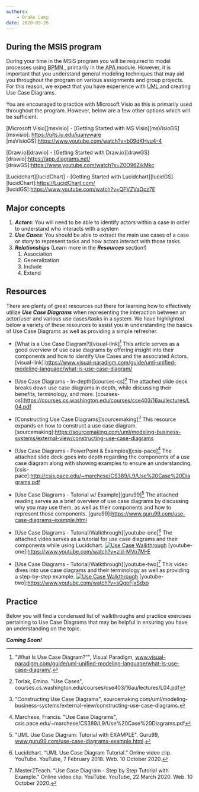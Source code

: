 ```yaml
---
authors:
    - Drake Lamp
date: 2020-09-26
---
```


## During the MSIS program

During your time in the MSIS program you will be required to model processes using <abbr title = "Business Process Model and Notation"> BPMN </abbr>, primarily in the <abbr title = "Agile, Processes, and Automation"> APA </abbr> module. However, it is important that you understand general modeling techniques that may aid you throughout the program on various assignments and group projects. For this reason, we expect that you have experience with <abbr title = "Unified Modeling Language"> UML </abbr> and creating Use Case Diagrams.

You are encouraged to practice with Microsoft Visio as this is primarily used throughout the program. However, below are a few other options which will be sufficient.

[Microsoft Visio][msvisio] - [Getting Started with MS Visio][msVisioGS]
[msvisio]: https://uits.iu.edu/iuanyware
[msVisioGS]:https://www.youtube.com/watch?v=b09dKHvu4-4

[Draw.io][drawio] - [Getting Started with Draw.io][drawGS]
[drawio]:https://app.diagrams.net/
[drawGS]:https://www.youtube.com/watch?v=Z0D96ZikMkc

[Lucidchart][lucidChart] - [Getting Started with Lucidchart][lucidGS]
[lucidChart]:https://LucidChart.com/
[lucidGS]:https://www.youtube.com/watch?v=QFVZVaOcz7E

## Major concepts

1. _**Actors**_: You will need to be able to identify actors within a case in order to understand who interacts with a system
2. _**Use Cases**_: You should be able to extract the main use cases of a case or story to represent tasks and how actors interact with those tasks.
3. _**Relationships**_ (Learn more in the _**Resources**_ section!)
    1. Association
    2. Generalization
    3. Include
    4. Extend

## Resources

There are plenty of great resources out there for learning how to effectively utilize _**Use Case Diagrams**_ when representing the interaction between an actor/user and various use cases/tasks in a system. We have highlighted below a variety of these resources to assist you in understanding the basics of Use Case Diagrams as well as providing a simple refresher.

*  [What is a Use Case Diagram?][visual-link][^citation-one] This article serves as a good overview of use case diagrams by offering insight into their components and how to identify Use Cases and the associated Actors.
[visual-link]:https://www.visual-paradigm.com/guide/uml-unified-modeling-language/what-is-use-case-diagram/
[^citation-one]: "What Is Use Case Diagram?"", Visual Paradigm, www.visual-paradigm.com/guide/uml-unified-modeling-language/what-is-use-case-diagram/.

*  [Use Case Diagrams - In-depth][courses-cs][^citation-two] The attached slide deck breaks down use case diagrams in depth, while discussing their benefits, terminology, and more.
[courses-cs]:https://courses.cs.washington.edu/courses/cse403/16au/lectures/L04.pdf
[^citation-two]: Torlak, Emina. "Use Cases", courses.cs.washington.edu/courses/cse403/16au/lectures/L04.pdf

*  [Constructing Use Case Diagrams][sourcemaking][^citation-three] This resource expands on how to construct a use case diagram.
[sourcemaking]:https://sourcemaking.com/uml/modeling-business-systems/external-view/constructing-use-case-diagrams
[^citation-three]: "Constructing Use Case Diagrams", sourcemaking.com/uml/modeling-business-systems/external-view/constructing-use-case-diagrams.

*  [Use Case Diagrams - PowerPoint & Examples][csis-pace][^citation-four] The attached slide deck goes into depth regarding the components of a use case diagram along with showing examples to ensure an understanding.
[csis-pace]:http://csis.pace.edu/~marchese/CS389/L9/Use%20Case%20Diagrams.pdf
[^citation-four]: Marchese, Francis. "Use Case Diagrams", csis.pace.edu/~marchese/CS389/L9/Use%20Case%20Diagrams.pdf

*  [Use Case Diagrams - Tutorial w/ Example][guru99][^citation-five] The attached reading serves as a brief overview of use case diagrams by discussing why you may use them, as well as their components and how to represent those components.
[guru99]:https://www.guru99.com/use-case-diagrams-example.html
[^citation-five]: "UML Use Case Diagram: Tutorial with EXAMPLE". Guru99, www.guru99.com/use-case-diagrams-example.html.

*  [Use Case Diagrams - Tutorial/Walkthrough][youtube-one][^citation-six] The attached video serves as a tutorial for use case diagrams and their components while using Lucidchart.
[![Use Case Walkthrough](https://img.youtube.com/vi/zid-MVo7M-E/0.jpg)](https://www.youtube.com/watch?v=zid-MVo7M-E)
[youtube-one]:https://www.youtube.com/watch?v=zid-MVo7M-E
[^citation-six]: Lucidchart. “UML Use Case Diagram Tutorial.” Online video clip. YouTube. YouTube, 7 February 2018. Web. 10 October 2020.

*  [Use Case Diagrams - Tutorial/Walkthrough][youtube-two][^citation-seven] This video dives into use case diagrams and their terminology as well as providing a step-by-step example.
[![Use Case Walkthrough](https://img.youtube.com/vi/sQgoFjxSdxo/0.jpg)](https://www.youtube.com/watch?v=sQgoFjxSdxo)
[youtube-two]:https://www.youtube.com/watch?v=sQgoFjxSdxo
[^citation-seven]: Master2Teach. “Use Case Diagram - Step by Step Tutorial with Example.” Online video clip. YouTube. YouTube, 22 March 2020. Web. 10 October 2020.

## Practice

Below you will find a condensed list of walkthroughs and practice exercises pertaining to Use Case Diagrams that may be helpful in ensuring you have an understanding on the topic.

_**Coming Soon!**_
